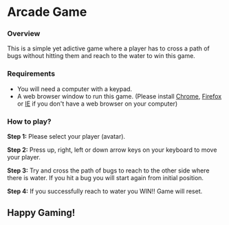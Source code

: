 # Arcade Game

### Overview
This is a simple yet adictive game where a player has to cross a path of bugs without hitting them and reach to the water to win this game.

### Requirements
- You will need a computer with a keypad.
- A web browser window to run this game. (Please install [Chrome](https://support.google.com/chrome/answer/95346?co=GENIE.Platform%3DDesktop&hl=en-GB), [Firefox](https://www.mozilla.org/en-US/firefox/new/) or [IE](https://www.microsoft.com/en-au/download/internet-explorer.aspx) if you don't have a web browser on your computer)

### How to play?
**Step 1:** Please select your player (avatar).

**Step 2:** Press up, right, left or down arrow keys on your keyboard to move your player.

**Step 3:** Try and cross the path of bugs to reach to the other side where there is water. If you hit a bug you will start again from initial position.

**Step 4:** If you successfully reach to water you WIN!! Game will reset.

## Happy Gaming!
